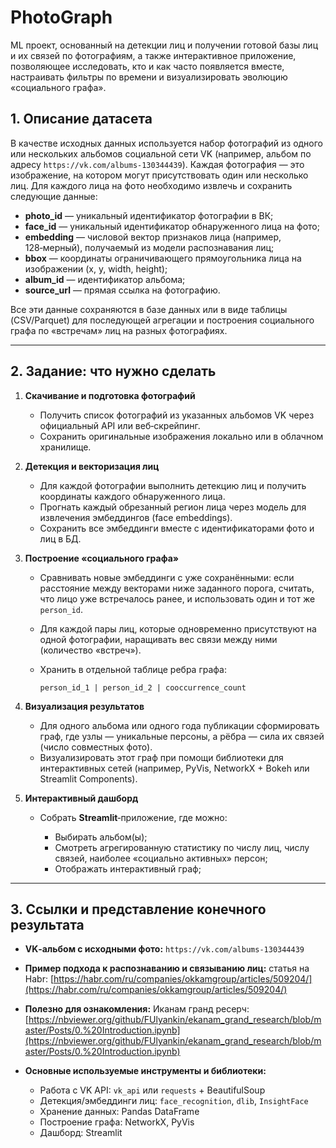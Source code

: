 # PhotoGraph
ML проект, основанный на детекции лиц и получении готовой базы лиц и их связей по фотографиям, а также интерактивное приложение, позволяющее исследовать, кто и как часто появляется вместе, настраивать фильтры по времени и визуализировать эволюцию «социального графа».
## 1. Описание датасета

В качестве исходных данных используется набор фотографий из одного или нескольких альбомов социальной сети VK (например, альбом по адресу `https://vk.com/albums-130344439`). Каждая фотография — это изображение, на котором могут присутствовать один или несколько лиц. Для каждого лица на фото необходимо извлечь и сохранить следующие данные:

* **photo\_id** — уникальный идентификатор фотографии в ВК;
* **face\_id** — уникальный идентификатор обнаруженного лица на фото;
* **embedding** — числовой вектор признаков лица (например, 128‑мерный), получаемый из модели распознавания лиц;
* **bbox** — координаты ограничивающего прямоугольника лица на изображении (x, y, width, height);
* **album\_id** — идентификатор альбома;
* **source\_url** — прямая ссылка на фотографию.

Все эти данные сохраняются в базе данных или в виде таблицы (CSV/Parquet) для последующей агрегации и построения социального графа по «встречам» лиц на разных фотографиях.

---
## 2. Задание: что нужно сделать

1. **Скачивание и подготовка фотографий**

   * Получить список фотографий из указанных альбомов VK через официальный API или веб‑скрейпинг.
   * Сохранить оригинальные изображения локально или в облачном хранилище.

2. **Детекция и векторизация лиц**

   * Для каждой фотографии выполнить детекцию лиц и получить координаты каждого обнаруженного лица.
   * Прогнать каждый обрезанный регион лица через модель для извлечения эмбеддингов (face embeddings).
   * Сохранить все эмбеддинги вместе с идентификаторами фото и лиц в БД.

3. **Построение «социального графа»**

   * Сравнивать новые эмбеддинги с уже сохранёнными: если расстояние между векторами ниже заданного порога, считать, что лицо уже встречалось ранее, и использовать один и тот же `person_id`.
   * Для каждой пары лиц, которые одновременно присутствуют на одной фотографии, наращивать вес связи между ними (количество «встреч»).
   * Хранить в отдельной таблице ребра графа:

     ```
     person_id_1 | person_id_2 | cooccurrence_count
     ```

4. **Визуализация результатов**

   * Для одного альбома или одного года публикации сформировать граф, где узлы — уникальные персоны, а рёбра — сила их связей (число совместных фото).
   * Визуализировать этот граф при помощи библиотеки для интерактивных сетей (например, PyVis, NetworkX + Bokeh или Streamlit Components).

5. **Интерактивный дашборд**

   * Собрать **Streamlit**‑приложение, где можно:

     * Выбирать альбом(ы);
     * Смотреть агрегированную статистику по числу лиц, числу связей, наиболее «социально активных» персон;
     * Отображать интерактивный граф;

---

## 3. Ссылки и представление конечного результата

* **VK‑альбом с исходными фото:**
  `https://vk.com/albums-130344439`
* **Пример подхода к распознаванию и связыванию лиц:**
  статья на Habr: [https://habr.com/ru/companies/okkamgroup/articles/509204/](https://habr.com/ru/companies/okkamgroup/articles/509204/)
* **Полезно для ознакомления:**
  Иканам гранд ресерч: [https://nbviewer.org/github/FUlyankin/ekanam_grand_research/blob/master/Posts/0.%20Introduction.ipynb](https://nbviewer.org/github/FUlyankin/ekanam_grand_research/blob/master/Posts/0.%20Introduction.ipynb)
* **Основные используемые инструменты и библиотеки:**

  * Работа с VK API: `vk_api` или `requests` + BeautifulSoup
  * Детекция/эмбеддинги лиц: `face_recognition`, `dlib`, `InsightFace`
  * Хранение данных: Pandas DataFrame
  * Построение графа: NetworkX, PyVis
  * Дашборд: Streamlit
